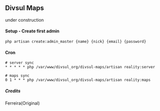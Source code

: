 ## Divsul Maps

under construction

#### Setup - Create first admin 

```
php artisan create:admin_master {name} {nick} {email} {password}
```

#### Cron

```
# server sync
* * * * * php /var/www/divsul_org/divsul-maps/artisan reality:server

# maps sync
0 1 * * * php /var/www/divsul_org/divsul-maps/artisan reality:maps
```


##### Credits

Ferreira(Original)
